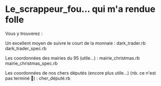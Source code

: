 # Le_scrappeur_fou... qui m'a rendue folle

Vous y trouverez :

Un excellent moyen de suivre le court de la monnaie :
dark_trader.rb
dark_trader_spec.rb

Les coordonnées des mairies du 95 (utile...) :
mairie_christmas.rb
mairie_christmas_spec.rb

Les coordonnées de nos chers députés (encore plus utile...) (nb. ce n'est pas terminé 🤯) :
cher_député.rb
